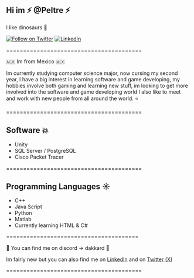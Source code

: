 ## Hi  im ⚡ **@Peltre** ⚡
I like dinosaurs 🦖

[![Follow on Twitter](https://img.shields.io/badge/Follow-Twitter-1DA1F2.svg)](https://twitter.com/PeltreJs)
[![LinkedIn](https://img.shields.io/badge/Follow-LinkedIn-9147FF.svg)](https://www.linkedin.com/in/pedro-sotelo-arce-838760297/)

========================================

🇲🇽 Im from Mexico 🇲🇽

Im currently studying computer science major, now cursing my second year, I have a big interest in learning software and game developing,
my hobbies involve both gaming and learning new stuff, im looking to get more involved into the software and game developing world
I also like to meet and work with new people from all around the world. ⭐

========================================

## Software 💥

- Unity
- SQL Server / PostgreSQL
- Cisco Packet Tracer 

========================================

## Programming Languages ☀️

- C++
- Java Script
- Python
- Matlab
- Currently learning HTML & C#
  
=======================================

🔷 You can find me on discord -> dakkard 🔷

Im fairly new but you can also find me on [LinkedIn](https://www.linkedin.com/in/pedro-sotelo-arce-838760297/) and on [Twitter (X)](https://twitter.com/PeltreJs)

========================================


